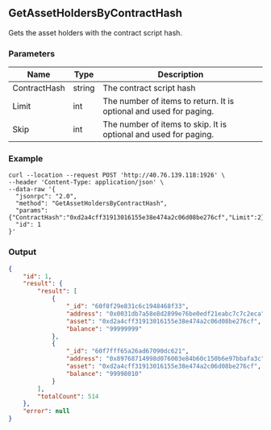 ## GetAssetHoldersByContractHash


Gets the asset holders with the contract script hash.

### Parameters

| Name         | Type   | Description       |
| ---------------- | -------------- | ------- |
| ContractHash    | string | The contract script hash |
| Limit     | int      | The number of items to return. It is optional and used for paging. |
| Skip |int |The number of items to skip. It is optional and used for paging. |

### Example

```shell
curl --location --request POST 'http://40.76.139.118:1926' \
--header 'Content-Type: application/json' \
--data-raw '{
  "jsonrpc": "2.0",
  "method": "GetAssetHoldersByContractHash",
  "params": {"ContractHash":"0xd2a4cff31913016155e38e474a2c06d08be276cf","Limit":2},
  "id": 1
}'
```

### Output
```json
{
    "id": 1,
    "result": {
        "result": [
            {
                "_id": "60f8f29e831c6c1948468f33",
                "address": "0x0031db7a58e8d2899e76be0edf21eabc7c7c2eca",
                "asset": "0xd2a4cff31913016155e38e474a2c06d08be276cf",
                "balance": "99999999"
            },
            {
                "_id": "60f7fff65a26ad67090dc621",
                "address": "0x89768714998d076003e84b60c150b6e97bbafa3c",
                "asset": "0xd2a4cff31913016155e38e474a2c06d08be276cf",
                "balance": "99998010"
            }
        ],
        "totalCount": 514
    },
    "error": null
}
```



